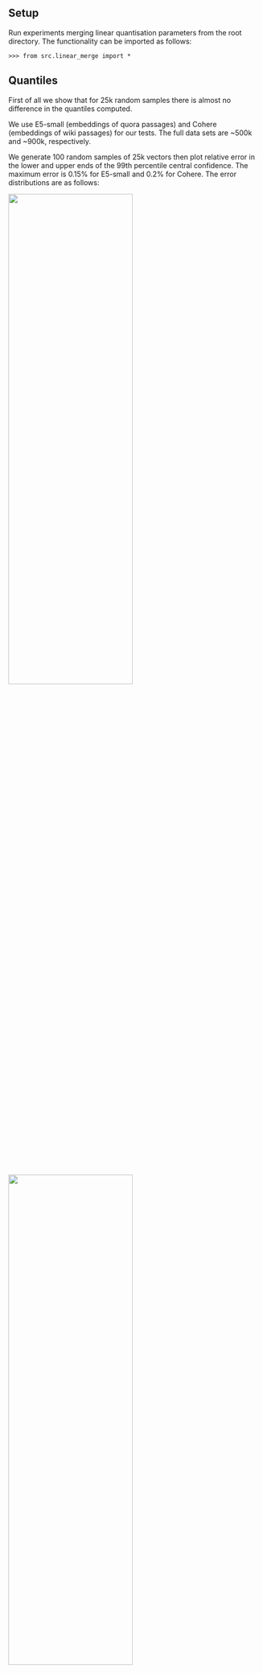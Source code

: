 ## Setup

Run experiments merging linear quantisation parameters from the root directory.
The functionality can be imported as follows:
```
>>> from src.linear_merge import *
```

## Quantiles

First of all we show that for 25k random samples there is almost no difference in the
quantiles computed.

We use E5-small (embeddings of quora passages) and Cohere (embeddings of wiki passages)
for our tests. The full data sets are ~500k and ~900k, respectively.

We generate 100 random samples of 25k vectors then plot relative error in the lower
and upper ends of the 99th percentile central confidence. The maximum error is 0.15%
for E5-small and 0.2% for Cohere. The error distributions are as follows:

<img src="./E5-small-CI-Errors.png" width=70% height=50%>

<img src="./Cohere-CI-Errors.png" width=70% height=50%>

In the following, we always use at most 25k samples to compute the percentiles used
to clip components for linear quantisation.

## Scalar Quantisation

Linear quantisation to 8 bits is computed as follows:
```math
  \vec{x}_q = q(\vec{x};l,u) = \left[\frac{256 (clip(\vec{x}, l, u) - l)}{u - l}\right]
```
where the subtraction is broadcast over the vector $\vec{x}$, $l$ and $u$ are upper and
lower quantiles (in the following we use central confidence intervals), the $clip$
function truncates componentwise to the interval $[l, u]$ and $[\cdot]$ denotes
round to the nearest integer. The inverse operation, or dequantise, is
```math
  \vec{x}_d = d(\vec{x};l,u) = l + \frac{(u - l) \vec{x}_q}{256}
```
It is important to choose the confidence interval large enough such that no single
outlying component is clipped if they are not close in magnitude. A sufficient
condition for this is to use $CI > 1 - 1/d$ where $d$ is the vector dimension.
The Cohere embeddings have exactly this property as per the figure below.

<img src="./Cohere-components.png" width=70% height=50%>

## Distance Calculation

We would like to take advantage of the performance benefit of performing the distance
calculation on quantised vectors. In this section we discuss how to achieve this and
simultaneously improve accuracy w.r.t. first dequantising vectors.

First we discuss the dot product, which also covers cosine as well since it is equivalent
if we  normalize vectors. The similarity of a query and document embedding is defined as
follows
```math
  \text{sim}(\vec{q}, \vec{d}\:)
    = \vec{q}^{\:t} \vec{d}
    = (\vec{l} + \vec{q} - \vec{l}\:)^t (\vec{l} + \vec{d} - \vec{l}\:)
```
where we denote $l\vec{1}$ as $\vec{l}$. Expanding out we have
```math
  \text{sim}(\vec{q}, \vec{d}\:)
    = l^2 \text{dim} + \vec{l}^{\:t} (\vec{q} - \vec{l} + \vec{d} - \vec{l}\:) +
      (\vec{q} - \vec{l}\:)^t (\vec{d} - \vec{l}\:)
```
So far we have retained all quantities in full precision. As before, for scalar quantisation
we replace the vector $\vec{d} - \vec{l}$ by a compressed representation where we scale
and round to the nearest integer. In particular, define
$\vec{x}_q = \frac{u-l}{256}\left[\frac{256}{u-l}(\vec{x} - \vec{l})\right]$.

Now the first two terms only depend on the document and query so we can precompute them.
So focusing on the last term we have
```math
  (\vec{q} - \vec{l}\:)^t (\vec{d} - \vec{l}\:)
    = (\vec{q}_q + (\vec{q} - \vec{l} - \vec{q}_q))^t (\vec{d}_q + (\vec{d} - \vec{l} - \vec{d}_q))
```
We expect $\vec{\epsilon}_q = (\vec{q} - \vec{l} - \vec{q}_q)$ and $\vec{\epsilon}_d = (\vec{d} - \vec{l} - \vec{d}_q)$
to be small compared to the leading term. So expanding gives
```math
  (\vec{q} - \vec{l}\:)^t (\vec{d} - \vec{l}\:)
    = \vec{q}_q^{\:t} \vec{d}_q + \vec{\epsilon}_q^{\:t} \vec{d}_q + \vec{\epsilon}_d^{\:t} \vec{q}_q + O(\|\vec{\epsilon}\|^{\:2})
```
We only want to retain one scalar per vector (or we lose the space benefit).
However, we don't know a priori the $\vec{q}_q$ and $\vec{d}_q$ for which we will
compute similarity. We consider two options:
1. Use the expectation of the vectors over the query and document distribution,
2. Use vectors parallel to the query and document vectors. This is similar to the
rationale for anisotropic loss for product quantisation: parallel vectors are expected
to be nearest neighbours and we want the best accuracy for them.

For case 1 we have that $`\vec{\epsilon}_q^{\:t} \vec{d}_q = \vec{\epsilon}_q^{\:t} \mathbb{E}_{\vec{d}}[\vec{d}-\vec{l}\:]`$
and $`\vec{\epsilon}_d^{\:t} \vec{q}_q =\vec{\epsilon}_d^{\:t} \mathbb{E}_{\vec{q}}[\vec{q}-\vec{l}\:]`$
These can be approximated by $`\vec{\epsilon}_q^{\:t} \frac{1}{|D|}\sum_{\vec{d} \in D}{\vec{d}-\vec{l}}`$
and $`\vec{\epsilon}_d^{\:t} \frac{1}{|Q|}\sum_{\vec{q} \in Q}{\vec{q}-\vec{l}}`$, respectively,
where $D$ and $Q$ are samples of the documents and queries. In practice, one likely
doesn't know $Q$ in which case it is typical to use $D$ for both.

For case 2 we would simply use $`\vec{\epsilon}_q^{\:t} \vec{d}_q = \vec{\epsilon}_q^{\:t}(\vec{q}-\vec{l})`$
and $`\vec{\epsilon}_d^{\:t}\vec{q}_q = \vec{\epsilon}_d^{\:t}(\vec{d}-\vec{l})`$.

## Merging Segment Scalar Quantisation

### Randomly Distributed Vectors

In the following we explore how best to merge segments which contain different
quantisation parameters $\{(l_i, u_i)\}$. The basic requirements is to minimise the
number of times we need to
1. Recompute quantiles ($l$ and $u$)
2. Requantise the vectors

Requantising vectors requires us to load every vector dequantise it using the old
quantiles and then requantise using the new quantiles. In general, if segments
contain random samples of the full dataset then, as per the discussion above, we
expect their quantiles to be very similar. Specifically, $l_i \thickapprox l_j$
and $u_i \thickapprox u_j$ for $i \neq j$. However, in adversarial cases, such as
if different segments contain disjoint regions of vector space, we need to be able
to detect we need to requantise. We explore two criteria to achieve this.

Provided $|l_n - l_o| < \epsilon$ and $|u_n - u_o| < \epsilon$ for some small
$\epsilon$ then
```math
   d(q(\vec{x};l_o,u_o);l_n,u_n) \thickapprox d(q(\vec{x};l_o,u_o);l_o,u_o)
```

In such cases there is no point in requantising since the result will be no more
accurate than retaining the current quantised vectors. We can deduce the largest
$\epsilon$ for which this is the case based on the definition of quantisation.
In particular, if $\epsilon \ll \frac{u_n - l_n}{256}$ then we do not expect
$q(d(\vec{x};l_o,u_o);l_n,u_n)$ to change many values in the quantised vector. Roughly
speaking we expect the dequantised values to be uniformly distributed on any of
the 256 subdivisions of $[l_n,u_n]$ which implies the probability that a component
will change in requantisation is $\epsilon / \frac{u - l}{256}$. In practice, we
found $\epsilon = \frac{0.2 (u - l)}{256}$, was sufficient to ensure that the
error introduced by retaining the original quantised vectors and only updating
the quantiles had almost no effect.

In order to compute the quantiles efficiently we use a weighted mean of the values
from each segment. The weight is proportional to the count of vectors in the segment.
This is to ensure that if any segment is very small the estimate is close to the
large segments (which will be accurate) and so we will not requantise them. Specifically,
the new quantiles are defined as
```math
  l_m = \frac{\sum_i{ |\{\vec{x}_i\}| l_i }}{\sum_i{ |\{\vec{x}_i\}| }}
```
and
```math
  u_m = \frac{\sum_i{ |\{\vec{x}_i\}| u_i }}{\sum_i{ |\{\vec{x}_i\}| }}
```
The criterion to choose to retain the original quantised vectors for a given
segment is
```math
  |l_i - l_m| < \frac{0.2 (u_m - l_m)}{256} \text{ and } |u_i - u_m| < \frac{0.2 (u_m - l_m)}{256}
```

The figures below show the RMSE distributions between the raw vectors and
quantised vectors for a merge of four random segments.

<img src="./E5-small-quantisation-RMSE.png" width=70% height=50%>

<img src="./Cohere-quantisation-RMSE.png" width=70% height=50%>

The data for these were generated as follows:
```python
>>> import numpy as np
>>> from src.linear_merge import *
>>> x = read_fvecs("data/corpus-quora-E5-small.fvec")
>>> partition = [0] + [i for i in np.random.choice(x.shape[0], 3)] + [x.shape[0]]
>>> partition.sort()
>>> x_p = random_partition(x, partition)
>>> x_ = np.concatenate(x_p, axis=0)
>>> q_p = [central_confidence_interval(sample(x), 0.99) for x in x_p]
>>> x_p_q = quantise_all(x_p, q_p)
>>> x_m_q, q_m, r = merge_quantisation(x_p_q, q_p)
>>> x_m = dequantise(x_m_q, q_m[0], q_m[1])
>>> x_p = np.concatenate(dequantise_all(x_p_q, q_p), axis=0)
>>> c_m, e_m = np.histogram(compute_quantisation_rmse(x_, x_m), bins=100)
>>> c_p, e_p = np.histogram(compute_quantisation_rmse(x_, x_p), bins=100)
```
Observe that the "baseline" uses the per segment quantiles to dequantise while
"merged" uses the weighted average of the segment quantiles. The decision
for whether to requantise was based on the criterion above. In this example
no segments were requantised.

The figure below shows relative RMSE for 100 random between the quantised
vectors (before and after merge) and between the quantised and raw vectors.
Specifically, we compute for 100 different random partitions
```math
\frac{\sum_{i,j}{\|d(q(\vec{x}_{i,j};l_i,u_i);l_m,u_m)-d(q(\vec{x}_{i,j};l_i,u_i);l_i,u_i)\|}}{\sum_{i,j}{\|\vec{x}_{i,j}-d(q(\vec{x}_{i,j};l_i,u_i);l_i,u_i)\|}}
```
The maximum relative error for E5-small embeddings introduced by merge was 4%. In
practice, this is essentially no different to the varition we see when we recompute
quantisation from scratch on the merged segments. On average only 1% of vectors
needed to be requantised and worst case only 15% of vectors were requantised in
any single merge.

<img src="./E5-merge-relative-RMSE.png" width=70% height=50%>

The decision to recompute quantiles rather than use the weighted average uses the
same form of test, but a different value for $\epsilon$. It was sufficient to only
recompute quantiles in the case that $\epsilon>\frac{u_m-l_m}{32}$: this dealt with
all adversarial cases we discuss below. If any segment's quantile error is greater
than this we recomputed quantiles using 25k random samples. We sample each segment
in proportion to its count. In particular we sample a segment
```math
\left\lceil\frac{25000 |\{\vec{x}_i\}|}{\sum_i|\{\vec{x}_i\}|}\right\rceil
```
times.

### Adversarily Distributed Vectors

We explored two adversarial cases:
1. For dot product (Cohere) vectors were sorted prior to partitioning,
2. For cosine (E5-small) vectors were clustered by k-means to generate
   partitions.

The top figure below shows the RMSE distribution in the case the segments
correspond to distinct clusters of the E5-small embeddings. The bottom
figure shows the RMSE distribution in the case the vectors are sorted by
length for Cohere embeddings. In both cases the condition identifies the
need to requantise all segments. Without requantisation, the green dashed
line, the RMSE is significantly higher so as expected it is important
to detect and handle this case.

<img src="./E5-small-adversary-RMSE.png" width=70% height=50%>

<img src="./Cohere-adversary-RMSE.png" width=70% height=50%>

Running this 100 times the test detects the need to requantise every segment
every time. The RMSE is at most 7% larger and on average 5% larger after merge.

The lower figure suggests quantisation errors can accumulate if one is forced
to repeatedly requantise. It seems reasonable that quantisation errors from
each merge would be independent. In which circumstances we expect components
to perform a random walk with step size equal to half the quantisation interval,
i.e. $\frac{u-l}{256}$. So the error distribution would eventually settle to mean
zero normal with variance proportional equal to
```math
0.25 \times \text{number merges} \times (\text{quantisation interval})^2
```
In Lucene the number of merges is small since there is a maximum segment size
is limited. Also as we can see from the bottom figure the component errors are
tiny even with multiple rounds of requantisation. So in practice this shouldn't
be a problem.

<img src="./Cohere-adversary-RMSE-2-merges.png" width=70% height=50%>

<img src="./Cohere-component-quantisation-errors.png" width=70% height=50%>

# Multichannel Quantisation

TODO
